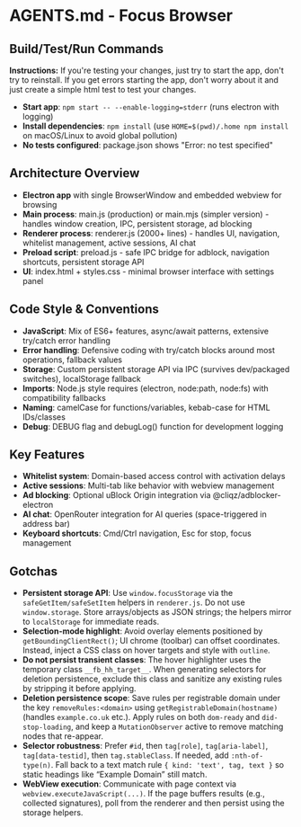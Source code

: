 # AGENTS.md - Focus Browser


## Build/Test/Run Commands
**Instructions:** If you're testing your changes, just try to start the app, don't try to reinstall. If you get errors starting the app, don't worry about it and just create a simple html test to test your changes.
- **Start app**: `npm start -- --enable-logging=stderr` (runs electron with logging)
- **Install dependencies**: `npm install` (use `HOME=$(pwd)/.home npm install` on macOS/Linux to avoid global pollution)
- **No tests configured**: package.json shows "Error: no test specified"

## Architecture Overview
- **Electron app** with single BrowserWindow and embedded webview for browsing
- **Main process**: main.js (production) or main.mjs (simpler version) - handles window creation, IPC, persistent storage, ad blocking
- **Renderer process**: renderer.js (2000+ lines) - handles UI, navigation, whitelist management, active sessions, AI chat
- **Preload script**: preload.js - safe IPC bridge for adblock, navigation shortcuts, persistent storage API
- **UI**: index.html + styles.css - minimal browser interface with settings panel

## Code Style & Conventions
- **JavaScript**: Mix of ES6+ features, async/await patterns, extensive try/catch error handling
- **Error handling**: Defensive coding with try/catch blocks around most operations, fallback values
- **Storage**: Custom persistent storage API via IPC (survives dev/packaged switches), localStorage fallback
- **Imports**: Node.js style requires (electron, node:path, node:fs) with compatibility fallbacks
- **Naming**: camelCase for functions/variables, kebab-case for HTML IDs/classes
- **Debug**: DEBUG flag and debugLog() function for development logging

## Key Features
- **Whitelist system**: Domain-based access control with activation delays
- **Active sessions**: Multi-tab like behavior with webview management  
- **Ad blocking**: Optional uBlock Origin integration via @cliqz/adblocker-electron
- **AI chat**: OpenRouter integration for AI queries (space-triggered in address bar)
- **Keyboard shortcuts**: Cmd/Ctrl navigation, Esc for stop, focus management

## Gotchas
- **Persistent storage API**: Use `window.focusStorage` via the `safeGetItem/safeSetItem` helpers in `renderer.js`. Do not use `window.storage`. Store arrays/objects as JSON strings; the helpers mirror to `localStorage` for immediate reads.
- **Selection-mode highlight**: Avoid overlay elements positioned by `getBoundingClientRect()`; UI chrome (toolbar) can offset coordinates. Instead, inject a CSS class on hover targets and style with `outline`.
- **Do not persist transient classes**: The hover highlighter uses the temporary class `__fb_hh_target__`. When generating selectors for deletion persistence, exclude this class and sanitize any existing rules by stripping it before applying.
- **Deletion persistence scope**: Save rules per registrable domain under the key `removeRules:<domain>` using `getRegistrableDomain(hostname)` (handles `example.co.uk` etc.). Apply rules on both `dom-ready` and `did-stop-loading`, and keep a `MutationObserver` active to remove matching nodes that re-appear.
- **Selector robustness**: Prefer `#id`, then `tag[role]`, `tag[aria-label]`, `tag[data-testid]`, then `tag.stableClass`. If needed, add `:nth-of-type(n)`. Fall back to a text match rule `{ kind: 'text', tag, text }` so static headings like “Example Domain” still match.
- **WebView execution**: Communicate with page context via `webview.executeJavaScript(...)`. If the page buffers results (e.g., collected signatures), poll from the renderer and then persist using the storage helpers.
